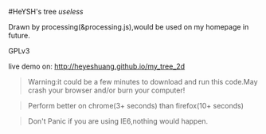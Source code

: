 #HeYSH's tree
*useless*

Drawn by processing(&processing.js),would be used on my homepage in future.

GPLv3

live demo on:  http://heyeshuang.github.io/my_tree_2d
> Warning:it could be a few minutes to download and run this code.May crash your browser and/or burn your computer!

> Perform better on chrome(3+ seconds) than firefox(10+ seconds)

> Don't Panic if you are using IE6,nothing would happen.
